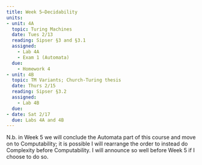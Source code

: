 ```yaml
---
title: Week 5—Decidability
units:
- unit: 4A
  topic: Turing Machines
  date: Tues 2/13
  reading: Sipser §3 and §3.1
  assigned: 
    - Lab 4A
    - Exam 1 (Automata)
  due: 
    - Homework 4
- unit: 4B
  topic: TM Variants; Church-Turing thesis
  date: Thurs 2/15
  reading: Sipser §3.2
  assigned: 
    - Lab 4B
  due: 
- date: Sat 2/17
  due: Labs 4A and 4B
---
```


N.b. in Week 5 we will conclude the Automata part of this course and move on to
Computability; it is possible I will rearrange the order to instead do
Complexity before Computability. I will announce so well before Week 5 if I
choose to do so.
